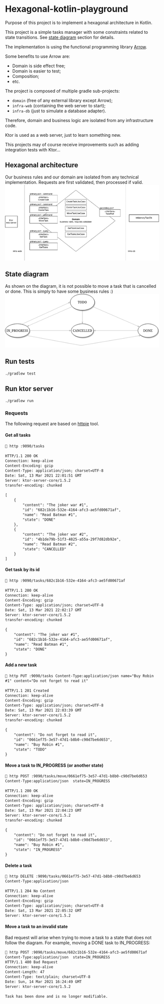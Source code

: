 # Hexagonal-kotlin-playground
Purpose of this project is to implement a hexagonal architecture in Kotlin.

This project is a simple tasks manager with some constraints related to state transitions. See [state diagram](#state-diagram) section for details.

The implementation is using the functional programming library [Arrow](https://arrow-kt.io/).

Some benefits to use Arrow are:
- Domain is side effect free;
- Domain is easier to test;
- Composition;
- etc.

The project is composed of multiple gradle sub-projects:
- `domain` (free of any external library except Arrow);
- `infra-web` (containing the web server to start);
- `infra-db` (just to simulate a database adapter).

Therefore, domain and business logic are isolated from any infrastructure code.

Ktor is used as a web server, just to learn something new.

This projects may of course receive improvements such as adding integration tests with Ktor...

## Hexagonal architecture
Our business rules and our domain are isolated from any technical implementation. 
Requests are first validated, then processed if valid.
![hexagonal_implementation](_docs/hexagonal_implementation.png)

## State diagram
As shown on the diagram, it is not possible to move a task that is cancelled or done. This is simply to have some 
business rules :)
![state diagram](_docs/state.png)

## Run tests
`./gradlew test`

## Run ktor server
`./gradlew run`

### Requests
The following request are based on [httpie](https://httpie.io/) tool.

#### Get all tasks
```🚀
🚀 http :9090/tasks

HTTP/1.1 200 OK
Connection: keep-alive
Content-Encoding: gzip
Content-Type: application/json; charset=UTF-8
Date: Sat, 13 Mar 2021 22:01:51 GMT
Server: ktor-server-core/1.5.2
transfer-encoding: chunked

[
    {
        "content": "The joker war #1",
        "id": "682c1b16-532e-4164-afc3-ae5fd00671af",
        "name": "Read Batman #1",
        "state": "DONE"
    },
    {
        "content": "The joker war #2",
        "id": "4b1de79b-51f3-4825-a55a-29f7d82db92e",
        "name": "Read Batman #2",
        "state": "CANCELLED"
    }
]
```

#### Get task by its id
```🚀
🚀 http :9090/tasks/682c1b16-532e-4164-afc3-ae5fd00671af

HTTP/1.1 200 OK
Connection: keep-alive
Content-Encoding: gzip
Content-Type: application/json; charset=UTF-8
Date: Sat, 13 Mar 2021 22:02:17 GMT
Server: ktor-server-core/1.5.2
transfer-encoding: chunked

{
    "content": "The joker war #1",
    "id": "682c1b16-532e-4164-afc3-ae5fd00671af",
    "name": "Read Batman #1",
    "state": "DONE"
}
```

#### Add a new task
```🚀
🚀 http PUT :9090/tasks Content-Type:application/json name="Buy Robin #1" content="Do not forget to read it"

HTTP/1.1 201 Created
Connection: keep-alive
Content-Encoding: gzip
Content-Type: application/json; charset=UTF-8
Date: Sat, 13 Mar 2021 22:03:39 GMT
Server: ktor-server-core/1.5.2
transfer-encoding: chunked

{
    "content": "Do not forget to read it",
    "id": "0661ef75-3e57-47d1-b8b0-c90d7be6d653",
    "name": "Buy Robin #1",
    "state": "TODO"
}
```

#### Move a task to IN_PROGRESS (or another state)
```
🚀 http POST :9090/tasks/move/0661ef75-3e57-47d1-b8b0-c90d7be6d653 Content-Type:application/json  state=IN_PROGRESS

HTTP/1.1 200 OK
Connection: keep-alive
Content-Encoding: gzip
Content-Type: application/json; charset=UTF-8
Date: Sat, 13 Mar 2021 22:04:23 GMT
Server: ktor-server-core/1.5.2
transfer-encoding: chunked

{
    "content": "Do not forget to read it",
    "id": "0661ef75-3e57-47d1-b8b0-c90d7be6d653",
    "name": "Buy Robin #1",
    "state": "IN_PROGRESS"
}
```

#### Delete a task
```🚀
🚀 http DELETE :9090/tasks/0661ef75-3e57-47d1-b8b0-c90d7be6d653 Content-Type:application/json

HTTP/1.1 204 No Content
Connection: keep-alive
Content-Encoding: gzip
Content-Type: application/json; charset=UTF-8
Date: Sat, 13 Mar 2021 22:05:32 GMT
Server: ktor-server-core/1.5.2
```

#### Move a task to an invalid state
Bad request will arise when trying to move a task to a state that does not follow
the diagram. For example, moving a DONE task to IN_PROGRESS:

```
🚀 http POST :9090/tasks/move/682c1b16-532e-4164-afc3-ae5fd00671af Content-Type:application/json  state=IN_PROGRESS
HTTP/1.1 400 Bad Request
Connection: keep-alive
Content-Length: 47
Content-Type: text/plain; charset=UTF-8
Date: Sun, 14 Mar 2021 16:24:49 GMT
Server: ktor-server-core/1.5.2

Task has been done and is no longer modifiable.
```

 


